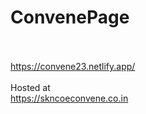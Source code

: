 # ConvenePage


<br></br>
https://convene23.netlify.app/ </br>
</br>
Hosted at </br>
https://skncoeconvene.co.in
